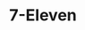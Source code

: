 ---
title: "7-Eleven"
url: /silver-spring/7-eleven-university-boulevard-east/
shop: Lebensmittel
---